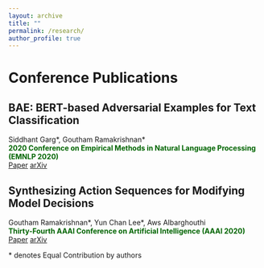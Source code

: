 ```yaml
---
layout: archive
title: ""
permalink: /research/
author_profile: true
---
```


# Conference Publications

## BAE: BERT-based Adversarial Examples for Text Classification 
Siddhant Garg\*, Goutham Ramakrishnan\*  
<b> <span style="color:darkgreen">
    2020 Conference on Empirical Methods in Natural Language Processing (EMNLP 2020)
</span> </b> </br>
[Paper](https://www.aclweb.org/anthology/2020.emnlp-main.498/)  [arXiv](https://arxiv.org/abs/2004.01970)

## Synthesizing Action Sequences for Modifying Model Decisions
Goutham Ramakrishnan\*, Yun Chan Lee\*, Aws Albarghouthi  
<b> <span style="color:darkgreen">
    Thirty-Fourth AAAI Conference on Artificial Intelligence (AAAI 2020) 
</span> </b> </br>
[Paper](https://ojs.aaai.org/index.php/AAAI/article/view/5996)  [arXiv](https://arxiv.org/abs/1910.00057)


\* denotes Equal Contribution by authors
